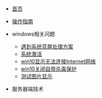 <!-- docs/_sidebar.md -->

* [首页](README)
* [操作指南](guide)

* windows相关问题
    * [遇到系统蓝屏处理方案](/01/遇到系统蓝屏处理方案/)
    * [系统激活](/01/系统激活/)
    * [win10显示无法连接Internet网络](/01/win10显示无法连接Internet网络/)
    * [win10关闭自带杀毒保护](/01/win10关闭自带杀毒保护/)
    * [测试图片显示](/02/测试图片显示/)
* 服务器端技术